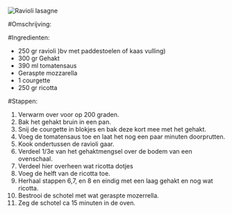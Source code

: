![Ravioli lasagne](https://wearychef.com/wp-content/uploads/2017/02/Ravioli-Lasagna-square-zoom.jpg)

#Omschrijving:

#Ingredienten:

* 250 gr ravioli )bv met paddestoelen of kaas vulling)
* 300 gr Gehakt
* 390 ml tomatensaus
* Geraspte mozzarella
* 1 courgette
* 250 gr ricotta

#Stappen:

1. Verwarm over voor op 200 graden.
2. Bak het gehakt bruin in een pan.
3. Snij de courgette in blokjes en bak deze kort mee met het gehakt.
4. Voeg de tomatensaus toe en laat het nog een paar minuten doorprutten.
5. Kook ondertussen de ravioli gaar. 
6. Verdeel 1/3e van het gehaktmengsel over de bodem van een ovenschaal.
7. Verdeel hier overheen wat ricotta dotjes
8. Voeg de helft van de ricotta toe.
9. Herhaal stappen 6,7, en 8 en eindig met een laag gehakt en nog wat ricotta.
10. Bestrooi de schotel met wat geraspte mozerrella.
11. Zeg de schotel ca 15 minuten in de oven.
